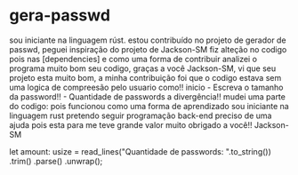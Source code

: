 # gera-passwd
sou iniciante na linguagem rúst. estou contribuído no projeto de gerador de passwd, peguei inspiração do projeto de Jackson-SM fiz alteção no codigo pois nas [dependencies] e como uma forma de contribuir analizei o programa muito bom seu codigo, graças a você Jackson-SM, vi que seu projeto esta muito bom, a minha contribuição foi que o codigo estava sem uma logica de compreesão pelo usuario como!! inicio - Escreva o tamanho da password!! - Quantidade de passwords a divergência!! mudei uma parte do codigo: 
pois funcionou como uma forma de aprendizado sou iniciante na linguagem rust pretendo seguir programação back-end preciso de uma ajuda pois esta para me teve grande valor muito obrigado a você!!
Jackson-SM

 
 let amount: usize = read_lines("Quantidade de passwords: ".to_string())
        .trim()
        .parse()
        .unwrap();
